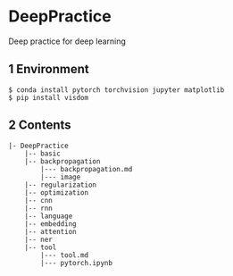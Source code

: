 # DeepPractice

Deep practice for deep learning

## 1 Environment

```
$ conda install pytorch torchvision jupyter matplotlib
$ pip install visdom
```

## 2 Contents

    |- DeepPractice
        |-- basic
        |-- backpropagation
            |--- backpropagation.md
            |--- image
        |-- regularization
        |-- optimization
        |-- cnn
        |-- rnn
        |-- language
        |-- embedding
        |-- attention
        |-- ner
        |-- tool
            |--- tool.md
            |--- pytorch.ipynb
        